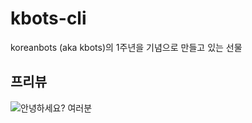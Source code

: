 # kbots-cli
koreanbots (aka kbots)의 1주년을 기념으로 만들고 있는 선물

## 프리뷰
![안녕하세요? 여러분](https://user-images.githubusercontent.com/71239005/120928619-47a7eb00-c720-11eb-99c3-3b169b0ca133.png)

